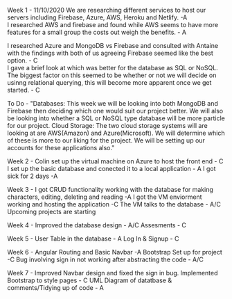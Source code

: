 Week 1 - 11/10/2020
We are researching different services to host our servers including Firebase, Azure, AWS, Heroku and Netlify. -A  
I researched AWS and firebase and found while AWS seems to have more features for a small group the costs out weigh the benefits. - A  

I researched Azure and MongoDB vs Firebase and consulted with Antaine with the findings with both of us agreeing Firebase seemed like the best option. - C  
I gave a brief look at which was better for the database as SQL or NoSQL.  The biggest factor on this seemed to be whether or not we will decide on usinng relational querying, this will become more apparent once we get started. - C 

To Do - "Databases:
This week we will be looking into both MongoDB and Firebase then deciding which one would suit our project better.
We will also be looking into whether a SQL or NoSQL type database will be more particle for our project.
Cloud Storage:
The two cloud storage systems will are looking at are AWS(Amazon) and Azure(Microsoft).  We will determine which of these is more to our liking for the project.
We will be setting up our accounts for these applications also."

Week 2 - 
Colin set up the virtual machine on Azure to host the front end - C
I set up the basic database and conected it to a local application - A
I got sick for 2 days -A

Week 3 -
I got CRUD functionality working with the database for making characters, editing, deleting and reading -A
I got the VM enviorment working and hosting the application -C
The VM talks to the database - A/C
Upcoming projects are starting

Week 4 -
Improved the database design - A/C
Assesments - C

Week 5 -
User Table in the database - A
Log In & Signup - C

Week 6 - 
Angular Routing and Basic Navbar -A
Bootstrap Set up for project -C
Bug involving sign in not working after abstracting the code - A/C

Week 7 -
Improved Navbar design and fixed the sign in bug. Implemented Bootstrap to style pages - C
UML Diagram of datatbase & comments/Tidying up of code - A
